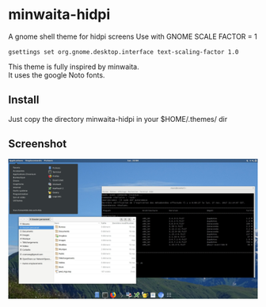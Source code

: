 # minwaita-hidpi
A gnome shell theme for hidpi screens
Use with GNOME SCALE FACTOR = 1
```
gsettings set org.gnome.desktop.interface text-scaling-factor 1.0
```

This theme is fully inspired by minwaita.  
It uses the google Noto fonts.  

## Install
Just copy the directory minwaita-hidpi in your $HOME/.themes/ dir

## Screenshot
![minwaita-hidpi](https://github.com/cramseog/minwaita-hidpi/raw/master/minwaita-hidpi_sshot1.jpg)
